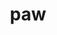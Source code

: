 ---
category: 3-letters
denotation: null
name: paw
reference_link: https://www.etymonline.com/word/paw
root_language: null
root_name: null
title: paw
type: free
word_sums:
- respelling: paw
  sum: 'Paw + '
---
